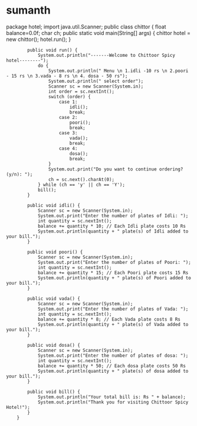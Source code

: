 # sumanth
package hotel;
import java.util.Scanner;
public class chittor {
float balance=0.0f;
char ch;
	public static void main(String[] args) {
		        chittor hotel = new chittor();
		        hotel.run();
		    }

		    public void run() {
		        System.out.println("-------Welcome to Chittoor Spicy hotel--------");
		        do {
		            System.out.println(" Menu \n 1.idli -10 rs \n 2.poori - 15 rs \n 3.vada - 8 rs \n 4. dosa - 50 rs");
		            System.out.println(" select order");
		            Scanner sc = new Scanner(System.in);
		            int order = sc.nextInt();
		            switch (order) {
		                case 1:
		                    idli();
		                    break;
		                case 2:
		                    poori();
		                    break;
		                case 3:
		                    vada();
		                    break;
		                case 4:
		                    dosa();
		                    break;
		            }
		            System.out.print("Do you want to continue ordering? (y/n): ");
		            ch = sc.next().charAt(0);
		        } while (ch == 'y' || ch == 'Y');
		        bill();
		    }

		    public void idli() {
		        Scanner sc = new Scanner(System.in);
		        System.out.print("Enter the number of plates of Idli: ");
		        int quantity = sc.nextInt();
		        balance += quantity * 10; // Each Idli plate costs 10 Rs
		        System.out.println(quantity + " plate(s) of Idli added to your bill.");
		    }

		    public void poori() {
		        Scanner sc = new Scanner(System.in);
		        System.out.print("Enter the number of plates of Poori: ");
		        int quantity = sc.nextInt();
		        balance += quantity * 15; // Each Poori plate costs 15 Rs
		        System.out.println(quantity + " plate(s) of Poori added to your bill.");
		    }

		    public void vada() {
		        Scanner sc = new Scanner(System.in);
		        System.out.print("Enter the number of plates of Vada: ");
		        int quantity = sc.nextInt();
		        balance += quantity * 8; // Each Vada plate costs 8 Rs
		        System.out.println(quantity + " plate(s) of Vada added to your bill.");
		    }

		    public void dosa() {
		        Scanner sc = new Scanner(System.in);
		        System.out.print("Enter the number of plates of dosa: ");
		        int quantity = sc.nextInt();
		        balance += quantity * 50; // Each dosa plate costs 50 Rs
		        System.out.println(quantity + " plate(s) of dosa added to your bill.");
		    }

		    public void bill() {
		        System.out.println("Your total bill is: Rs " + balance);
		        System.out.println("Thank you for visiting Chittoor Spicy Hotel!");
		    }
		}

	
